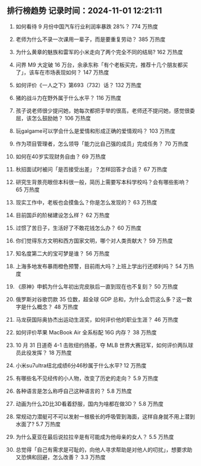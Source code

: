
## 排行榜趋势 记录时间：2024-11-01 12:21:11
  
  1. 如何看待 9 月份中国汽车行业利润率暴跌 28%？ 774 万热度
    
  2. 老师为什么不录一次课用一辈子，而是要重复劳动？ 385 万热度
    
  3. 为什么黄章的魅族和雷军的小米走向了两个完全不同的结局? 162 万热度
    
  4. 问界 M9 大定破 16 万台，余承东称「有个老板买完，推荐十几个朋友都买了」，该车在市场表现如何？ 147 万热度
    
  5. 如何评价《一人之下》第693（732）话？ 132 万热度
    
  6. 猪的战斗力在野外属于什么水平？ 116 万热度
    
  7. 孩子说老师很少提问她，她每次都把手举的很高，老师还不提问她，感觉很委屈，该怎么鼓励她？ 106 万热度
    
  8. 玩galgame可以学会什么是爱情和形成正确的爱情观吗？ 103 万热度
    
  9. 作为项目管理者，怎么领导「能力比自己强的成员」完成任务？ 70 万热度
    
  10. 如何在40岁实现财务自由？ 69 万热度
    
  11. 秋招面试时被问「是否接受出差」？怎样回答才合适？ 67 万热度
    
  12. 研究生背景亮眼但本科很一般，简历上需要写本科学校吗？会有哪些影响？ 65 万热度
    
  13. 现实工作中，老板也会摸鱼么？你是怎么发现的？ 63 万热度
    
  14. 目前国乒的阶梯建设怎么样？ 62 万热度
    
  15. 过惯了苦日子，生活好了不敢花钱怎么办？ 60 万热度
    
  16. 你们觉得东方文明和西方国家文明，哪个对人类贡献大？ 59 万热度
    
  17. 知名度第二大的宝可梦是谁？ 56 万热度
    
  18. 上海多地发布暴雨橙色预警，目前雨大吗？上班上学出行还顺利吗？ 54 万热度
    
  19. 《原神》申鹤为什么年初出完皮肤后一直到现在也不复刻？ 50 万热度
    
  20. 俄罗斯对谷歌罚款 35 位数，超全球 GDP 总和，为什么会罚这么多？这一数字是什么概念？ 48 万热度
    
  21. 马龙获国际奥协杰出运动生涯奖，如何评价他的职业生涯？ 46 万热度
    
  22. 如何评价苹果 MacBook Air 全系标配 16G 内存？ 38 万热度
    
  23. 10 月 31 日道奇 4-1 击败纽约扬基，夺 MLB 世界大赛冠军，如何评价两队球员此役发挥？ 18 万热度
    
  24. 小米su7ultra纽北成绩6分46秒属于什么水平? 12 万热度
    
  25. 有哪些名不见经传的小人物，改变了历史的走向？ 5.9 万热度
    
  26. 各种语言是怎么称呼自己这种语言的？ 5.8 万热度
    
  27. 动画为什么2D比3D看着舒服，国内为啥都在做3D？ 5.8 万热度
    
  28. 常规动力潜艇可不可以发射一根极长的呼吸管到海面，这样自身就不用上潜到水面了? 5.7 万热度
    
  29. 为什么夏亚在最后说拉拉辛是有可能成为他母亲的女人？ 5.5 万热度
    
  30. 总觉得「自己有需求是可耻的，向他人寻求帮助是对他人的叨扰」，想要求助又恐惧和回避，怎么改善？ 3.3 万热度
    